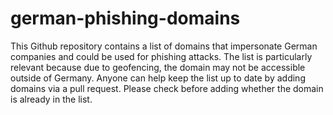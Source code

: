 # german-phishing-domains
This Github repository contains a list of domains that impersonate German companies and could be used for phishing attacks. The list is particularly relevant because due to geofencing, the domain may not be accessible outside of Germany. Anyone can help keep the list up to date by adding domains via a pull request. Please check before adding whether the domain is already in the list.
